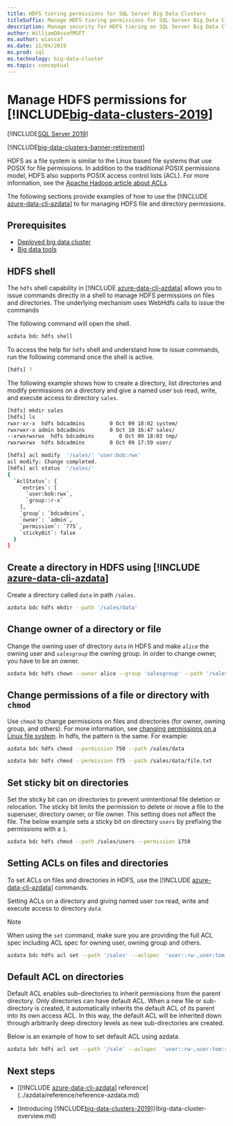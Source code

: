 ```yaml
---
title: HDFS tiering permissions for SQL Server Big Data Clusters
titleSuffix: Manage HDFS tiering permissions for SQL Server Big Data Clusters
description: Manage security for HDFS tiering on SQL Server Big Data Clusters like permissions on other Linux-based systems.
author: WilliamDAssafMSFT
ms.author: wiassaf
ms.date: 11/04/2019
ms.prod: sql
ms.technology: big-data-cluster
ms.topic: conceptual
---
```


# Manage HDFS permissions for [!INCLUDE[big-data-clusters-2019](../includes/ssbigdataclusters-ss-nover.md)]

[!INCLUDE[SQL Server 2019](../includes/applies-to-version/sqlserver2019.md)]

[!INCLUDE[big-data-clusters-banner-retirement](../includes/bdc-banner-retirement.md)]

HDFS as a file system is similar to the Linux based file systems that use POSIX for file permissions. In addition to the traditional POSIX permissions model, HDFS also supports POSIX access control lists (ACL). For more information, see the [Apache Hadoop article about ACLs](https://hadoop.apache.org/docs/current/hadoop-project-dist/hadoop-hdfs/HdfsPermissionsGuide.html#ACLs_.28Access_Control_Lists.29).

The following sections provide examples of how to use the [!INCLUDE [azure-data-cli-azdata](../includes/azure-data-cli-azdata.md)] to for managing HDFS file and directory permissions.

## Prerequisites

- [Deployed big data cluster](deployment-guidance.md)
- [Big data tools](deploy-big-data-tools.md)
  
## HDFS shell

The `hdfs` shell capability in [!INCLUDE [azure-data-cli-azdata](../includes/azure-data-cli-azdata.md)] allows you to issue commands directly in a shell to manage HDFS permissions on files and directories. The underlying mechanism uses WebHdfs calls to issue the commands

The following command will open the shell.

```bash
azdata bdc hdfs shell
```

To access the help for `hdfs` shell and understand how to issue commands, run the following command once the shell is active.

```bash
[hdfs] ?
```

The following example shows how to create a directory, list directories and modify permissions on a directory and give a named user `bob` read, write, and execute access to directory `sales`.

```bash
[hdfs] mkdir sales
[hdfs] ls
rwxr-xr-x  hdfs bdcadmins        0 Oct 09 18:02 system/
rwxrwxr-x admin bdcadmins        0 Oct 10 16:47 sales/
--xrwxrwxrwx  hdfs bdcadmins        0 Oct 09 18:03 tmp/
rwxrwxrwx  hdfs bdcadmins        0 Oct 09 17:59 user/

[hdfs] acl modify  '/sales/' 'user:bob:rwx'
acl modify: Change completed.
[hdfs] acl status  '/sales/'
{
  `AclStatus`: {
    `entries`: [
      `user:bob:rwx`,
      `group::r-x`
    ],
    `group`: `bdcadmins`,
    `owner`: `admin`,
    `permission`: `775`,
    `stickyBit`: false
  }
}
```

## Create a directory in HDFS using [!INCLUDE [azure-data-cli-azdata](../includes/azure-data-cli-azdata.md)]

Create a directory called `data` in path `/sales`.

```bash
azdata bdc hdfs mkdir --path '/sales/data'
```

## Change owner of a directory or file

Change the owning user of directory `data` in HDFS and make *`alice`* the owning user and *`salesgroup`* the owning group. In order to change owner, you have to be an owner.

```bash
azdata bdc hdfs chown --owner alice --group 'salesgroup' --path '/sales/data'
```

## Change permissions of a file or directory with `chmod`

Use `chmod` to change permissions on files and directories (for owner, owning group, and others). For more information, see [changing permissions on a Linux file system](https://www.lifewire.com/uses-of-command-chmod-2201064). In hdfs, the pattern is the same. For example:

```bash
azdata bdc hdfs chmod --permission 750 --path /sales/data
```

```bash
azdata bdc hdfs chmod --permission 775 --path /sales/data/file.txt
```

## Set sticky bit on directories

Set the sticky bit can on directories to prevent unintentional file deletion or relocation. The sticky bit limits the permission to delete or move a file to the superuser, directory owner, or file owner. This setting does not affect the file. The below example sets a sticky bit on directory `users` by prefixing the permissions with a `1`.

```bash
azdata bdc hdfs chmod --path /sales/users --permission 1750
```

## Setting ACLs on files and directories

To set ACLs on files and directories in HDFS, use the [!INCLUDE [azure-data-cli-azdata](../includes/azure-data-cli-azdata.md)] commands.

Setting ACLs on a directory and giving named user *`tom`* read, write and execute access to directory *`data`*. 

> [!NOTE]
> When using the `set` command, make sure you are providing the full ACL spec including ACL spec for owning user, owning group and others.

```bash
azdata bdc hdfs acl set --path '/sales' --aclspec  'user::rw-,user:tom:rwx,group::rw-,other::rw-'
```

## Default ACL on directories

Default ACL enables sub-directories to inherit permissions from the parent directory. Only directories can have default ACL. When a new file or sub-directory is created, it automatically inherits the default ACL of its parent into its own access ACL. In this way, the default ACL will be inherited down through arbitrarily deep directory levels as new sub-directories are created.

Below is an example of how to set default ACL using azdata.

```bash
azdata bdc hdfs acl set --path '/sale' --aclspec  'user::rw-,user:tom:rwx,group::rw-,other::rw-,default:group::rw-,default:user::rw-,default:other::rw-'
```

## Next steps

- [[!INCLUDE [azure-data-cli-azdata](../includes/azure-data-cli-azdata.md)] reference](../azdata/reference/reference-azdata.md)

- [Introducing [!INCLUDE[big-data-clusters-2019](../includes/ssbigdataclusters-ver15.md)]](big-data-cluster-overview.md)